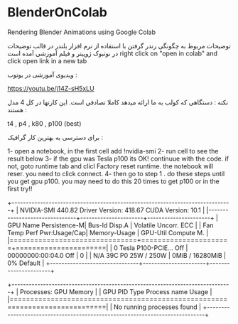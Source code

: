 # BlenderOnColab
Rendering Blender Animations using Google Colab

توضیحات مربوط به چگونگی رندر گرفتن با استقاده از نرم افزار بلندر در قالب توضیحات در نوتبوک ژوپیتر و فیلم آموزشی آمده است
right click on "open in colab" and click open link in a new tab


ویدیوی آموزشی در یوتوب :

https://youtu.be/j14Z-sH5xLU



نکته :
دستگاهی که کولب به ما ارائه میدهد کاملا تصادفی است. این کارتها در کل 4 مدل هستند :

t4 , p4 , k80 , p100 (best)

برای دسترسی به بهترین کار گرافیک :


1- open a notebook, in the first cell add !nvidia-smi
2- run cell to see the result below
3- if the gpu was Tesla p100 its OK! continuue with the code. if not, goto runtime tab and clicl Factory reset runtime. the notebook will reser. you need to click connect.
4- then go to step 1 . do these steps until you get gpu p100. you may need to do this 20 times to get p100 or in the first try!! 

+-----------------------------------------------------------------------------+
| NVIDIA-SMI 440.82       Driver Version: 418.67       CUDA Version: 10.1     |
|-------------------------------+----------------------+----------------------+
| GPU  Name        Persistence-M| Bus-Id        Disp.A | Volatile Uncorr. ECC |
| Fan  Temp  Perf  Pwr:Usage/Cap|         Memory-Usage | GPU-Util  Compute M. |
|===============================+======================+======================|
|   0  Tesla P100-PCIE...  Off  | 00000000:00:04.0 Off |                    0 |
| N/A   39C    P0    25W / 250W |      0MiB / 16280MiB |      0%      Default |
+-------------------------------+----------------------+----------------------+
                                                                               
+-----------------------------------------------------------------------------+
| Processes:                                                       GPU Memory |
|  GPU       PID   Type   Process name                             Usage      |
|=============================================================================|
|  No running processes found                                                 |
+-----------------------------------------------------------------------------+
